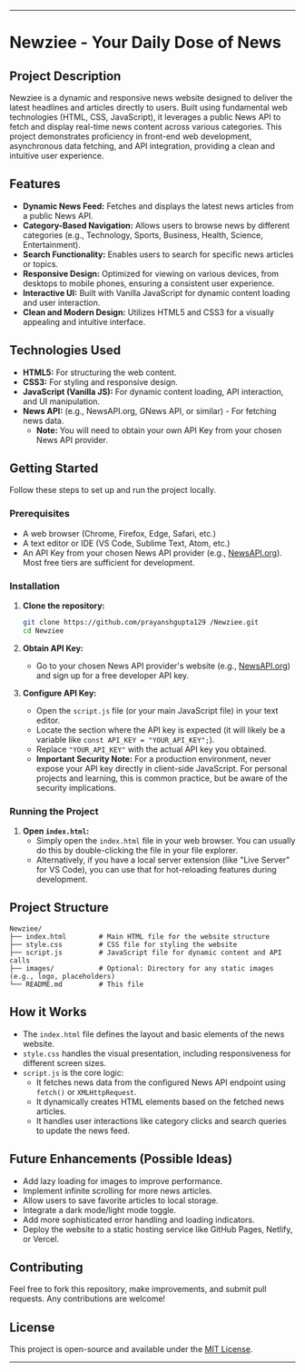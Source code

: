 ----

# Newziee - Your Daily Dose of News

## Project Description

Newziee is a dynamic and responsive news website designed to deliver the latest headlines and articles directly to users. Built using fundamental web technologies (HTML, CSS, JavaScript), it leverages a public News API to fetch and display real-time news content across various categories. This project demonstrates proficiency in front-end web development, asynchronous data fetching, and API integration, providing a clean and intuitive user experience.

## Features

  * **Dynamic News Feed:** Fetches and displays the latest news articles from a public News API.
  * **Category-Based Navigation:** Allows users to browse news by different categories (e.g., Technology, Sports, Business, Health, Science, Entertainment).
  * **Search Functionality:** Enables users to search for specific news articles or topics.
  * **Responsive Design:** Optimized for viewing on various devices, from desktops to mobile phones, ensuring a consistent user experience.
  * **Interactive UI:** Built with Vanilla JavaScript for dynamic content loading and user interaction.
  * **Clean and Modern Design:** Utilizes HTML5 and CSS3 for a visually appealing and intuitive interface.

## Technologies Used

  * **HTML5:** For structuring the web content.
  * **CSS3:** For styling and responsive design.
  * **JavaScript (Vanilla JS):** For dynamic content loading, API interaction, and UI manipulation.
  * **News API:** (e.g., NewsAPI.org, GNews API, or similar) - For fetching news data.
      * **Note:** You will need to obtain your own API Key from your chosen News API provider.

## Getting Started

Follow these steps to set up and run the project locally.

### Prerequisites

  * A web browser (Chrome, Firefox, Edge, Safari, etc.)
  * A text editor or IDE (VS Code, Sublime Text, Atom, etc.)
  * An API Key from your chosen News API provider (e.g., [NewsAPI.org](https://newsapi.org/)). Most free tiers are sufficient for development.

### Installation

1.  **Clone the repository:**

    ```bash
    git clone https://github.com/prayanshgupta129 /Newziee.git
    cd Newziee
    ```

2.  **Obtain API Key:**

      * Go to your chosen News API provider's website (e.g., [NewsAPI.org](https://www.google.com/search?q=https://newsapi.org/get-started)) and sign up for a free developer API key.

3.  **Configure API Key:**

      * Open the `script.js` file (or your main JavaScript file) in your text editor.
      * Locate the section where the API key is expected (it will likely be a variable like `const API_KEY = "YOUR_API_KEY";`).
      * Replace `"YOUR_API_KEY"` with the actual API key you obtained.
      * **Important Security Note:** For a production environment, never expose your API key directly in client-side JavaScript. For personal projects and learning, this is common practice, but be aware of the security implications.

### Running the Project

1.  **Open `index.html`:**
      * Simply open the `index.html` file in your web browser. You can usually do this by double-clicking the file in your file explorer.
      * Alternatively, if you have a local server extension (like "Live Server" for VS Code), you can use that for hot-reloading features during development.

## Project Structure

```
Newziee/
├── index.html        # Main HTML file for the website structure
├── style.css         # CSS file for styling the website
├── script.js         # JavaScript file for dynamic content and API calls
├── images/           # Optional: Directory for any static images (e.g., logo, placeholders)
└── README.md         # This file
```

## How it Works

  * The `index.html` file defines the layout and basic elements of the news website.
  * `style.css` handles the visual presentation, including responsiveness for different screen sizes.
  * `script.js` is the core logic:
      * It fetches news data from the configured News API endpoint using `fetch()` or `XMLHttpRequest`.
      * It dynamically creates HTML elements based on the fetched news articles.
      * It handles user interactions like category clicks and search queries to update the news feed.

## Future Enhancements (Possible Ideas)

  * Add lazy loading for images to improve performance.
  * Implement infinite scrolling for more news articles.
  * Allow users to save favorite articles to local storage.
  * Integrate a dark mode/light mode toggle.
  * Add more sophisticated error handling and loading indicators.
  * Deploy the website to a static hosting service like GitHub Pages, Netlify, or Vercel.

## Contributing

Feel free to fork this repository, make improvements, and submit pull requests. Any contributions are welcome\!

## License

This project is open-source and available under the [MIT License](https://www.google.com/search?q=LICENSE).

-----
